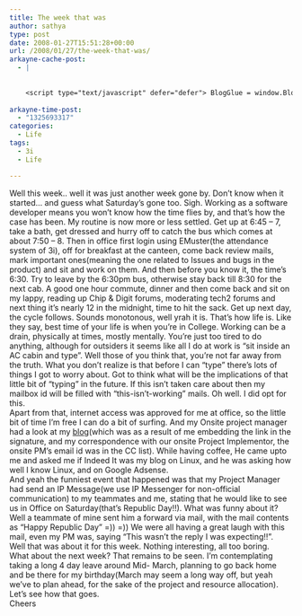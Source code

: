 ```yaml
---
title: The week that was
author: sathya
type: post
date: 2008-01-27T15:51:28+00:00
url: /2008/01/27/the-week-that-was/
arkayne-cache-post:
  - |
    
    
    <script type="text/javascript" defer="defer"> BlogGlue = window.BlogGlue || window.Arkayne || {}; BlogGlue.baseurl = 'http://www.blogglue.com'; BlogGlue.go = function(e, a, cid, gid) { var id = a.getAttribute('id'); var orig = a.getAttribute('href'); var target = a.getAttribute('target'); var redir = [BlogGlue.baseurl, 'link', cid, gid, ''].join('/'); redir += '?ts=' + Math.random(); redir += '&amp;url=' + escape(a.href); a.setAttribute('href', redir); setTimeout('BlogGlue.restore("' + id + '", "' + orig + '")', 0); return true; }; BlogGlue.restore = function(id, orig) { var a = document.getElementById(id); if (a) a.setAttribute('href', orig); }; </script> <div class="blogglue_plugin" style="display:block;margin:5px 0px 20px 0px;"> <h3 class="blogglue-header blogglue-inner"> More From sathyabhat </h3> <ul class="blogglue-links blogglue-inner"> <li id="blogglue-inner-1"><a href="http://sathyabh.at/2008/04/05/appraisals-appraisals/?utm_source=BlogGlue_network&amp;utm_medium=BlogGlue_Plugin" id="blogglue-2950752" target="_parent" onclick="return BlogGlue.go(event, this, 2947644, 2950752);" title="Appraisals, Appraisals » My World">Appraisals, Appraisals » My World</a></li> <li id="blogglue-inner-2"><a href="http://sathyabh.at/2008/03/20/happy-birthday-to-me/?utm_source=BlogGlue_network&amp;utm_medium=BlogGlue_Plugin" id="blogglue-2955817" target="_parent" onclick="return BlogGlue.go(event, this, 2947644, 2955817);" title="Happy Birthday To Me » My World">Happy Birthday To Me » My World</a></li> <li id="blogglue-inner-3"><a href="http://sathyabh.at/2008/02/17/of-handling-multiple-projects-and-failed-evdo-connections/?utm_source=BlogGlue_network&amp;utm_medium=BlogGlue_Plugin" id="blogglue-2949791" target="_parent" onclick="return BlogGlue.go(event, this, 2947644, 2949791);" title="Of Handling Multiple Projects And Failed EVDO Connections » My World">Of Handling Multiple Projects And Failed EVDO Connections » My World</a></li> </ul> <div class="blogglue-footer" style="margin:10px 0px;display:block !important"> <a href="http://www.blogglue.com/12928-ab7e24be6f12e678fc1a468df18f3f3f/?utm_source=BlogGlue%20Plugin&amp;utm_medium=Recommend&amp;utm_campaign=Plugin&amp;coupon=SATHYABHAT&amp;blogglue_page=2947644" target="_blank" style="text-decoration:none !important;"> <img src="http://www.gravatar.com/avatar.php?default=%2F%2Fs3.amazonaws.com%2Farkayne-media%2Fimg%2Fprofile%2Fdefault_sm.png&amp;size=24&amp;gravatar_id=1375f202e61682cc4963295f4b0430dc" width="24" height="24" border="0" alt="Blog Margeting Related Posts Plugin For sathyabhat" style="display:inline;margin: 0 5px 0 10px; border:1px solid #AAA; width: 24px !important; height: 24px; !important;"/><span style="position:relative;top:-8px;font-family:'Trebuchet MS'; font-size: 0.8em;">Ask <strong>sathyabhat</strong> To Recommend Your Posts</span> </a> <img class="blogglue-hit" style="border:none;left:-9999px;position:absolute;" src="http://www.blogglue.com/widget/hit/2947644.GIF" border="0" alt="Blog Marketing Related Posts Plugin Counter" /> </div> </div>
    
arkayne-time-post:
  - "1325693317"
categories:
  - Life
tags:
  - 3i
  - Life

---
```

Well this week.. well it was just another week gone by. Don&#8217;t know when it started&#8230; and guess what Saturday&#8217;s gone too. Sigh. Working as a software developer means you won&#8217;t know how the time flies by, and that&#8217;s how the case has been. My routine is now more or less settled. Get up at 6:45 &#8211; 7, take a bath, get dressed and hurry off to catch the bus which comes at about 7:50 &#8211; 8. Then in office first login using EMuster(the attendance system of 3i), off for breakfast at the canteen, come back review mails, mark important ones(meaning the one related to Issues and bugs in the product) and sit and work on them. And then before you know it, the time&#8217;s 6:30. Try to leave by the 6:30pm bus, otherwise stay back till 8:30 for the next cab. A good one hour commute, dinner and then come back and sit on my lappy, reading up Chip & Digit forums, moderating tech2 forums and next thing it&#8217;s nearly 12 in the midnight, time to hit the sack. Get up next day, the cycle follows. Sounds monotonous, well yrah it is. That&#8217;s how life is. Like they say, best time of your life is when you&#8217;re in College. Working can be a drain, physically at times, mostly mentally. You&#8217;re just too tired to do anything, although for outsiders it seems like all I do at work is &#8220;sit inside an AC cabin and type&#8221;. Well those of you think that, you&#8217;re not far away from the truth. What you don&#8217;t realize is that before I can &#8220;type&#8221; there&#8217;s lots of things I got to worry about. Got to think what will be the implications of that little bit of &#8220;typing&#8221; in the future. If this isn&#8217;t taken care about then my mailbox id will be filled with &#8220;this-isn&#8217;t-working&#8221; mails. Oh well. I did opt for this.  
Apart from that, internet access was approved for me at office, so the little bit of time I&#8217;m free I can do a bit of surfing. And my Onsite project manager had a look at my [blog][1](which was as a result of me embedding the link in the signature, and my correspondence with our onsite Project Implementor, the onsite PM&#8217;s email id was in the CC list). While having coffee, He came upto me and asked me if Indeed It was my blog on Linux, and he was asking how well I know Linux, and on Google Adsense.  
And yeah the funniest event that happened was that my Project Manager had send an IP Message(we use IP Messenger for non-official communication) to my teammates and me, stating that he would like to see us in Office on Saturday(that&#8217;s Republic Day!!). What was funny about it? Well a teammate of mine sent him a forward via mail, with the mail contents as &#8220;Happy Republic Day&#8221; =)) =)) We were all having a great laugh with this mail, even my PM was, saying &#8220;This wasn&#8217;t the reply I was expecting!!&#8221;.  
Well that was about it for this week. Nothing interesting, all too boring.  
What about the next week? That remains to be seen. I&#8217;m contemplating taking a long 4 day leave around Mid- March, planning to go back home and be there for my birthday(March may seem a long way off, but yeah we&#8217;ve to plan ahead, for the sake of the project and resource allocation). Let&#8217;s see how that goes.  
Cheers

 [1]: http://sathyasays.com/